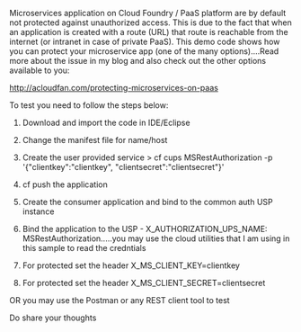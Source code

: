 Microservices application on Cloud Foundry / PaaS platform are by default not protected against unauthorized access. This is due to the fact that when an application is created with a route (URL) that route is reachable from the internet (or intranet in case of private PaaS). This demo code shows how you can protect your microservice app (one of the many options)....Read more about the issue in my blog and also check out the other options available to you:

http://acloudfan.com/protecting-microservices-on-paas

To test you need to follow the steps below:

1. Download and import the code in IDE/Eclipse
2. Change the manifest file for name/host 
3. Create the user provided service > cf cups MSRestAuthorization -p '{"clientkey":"clientkey", "clientsecret":"clientsecret"}'
4. cf push the application

1. Create the consumer application and bind to the common auth USP instance
2. Bind the application to the USP - X_AUTHORIZATION_UPS_NAME: MSRestAuthorization.....you may use the cloud utilities that I am using in this sample to read the credntials
2. For protected set the header X_MS_CLIENT_KEY=clientkey
3. For protected set the header X_MS_CLIENT_SECRET=clientsecret

OR you may use the Postman or any REST client tool to test

Do share your thoughts
